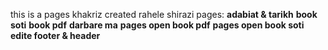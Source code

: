 this is a pages khakriz created rahele shirazi
pages:
**adabiat & tarikh**
**book soti**
**book pdf**
**darbare ma**
**pages open book pdf**
**pages open book soti**
**edite footer & header**
